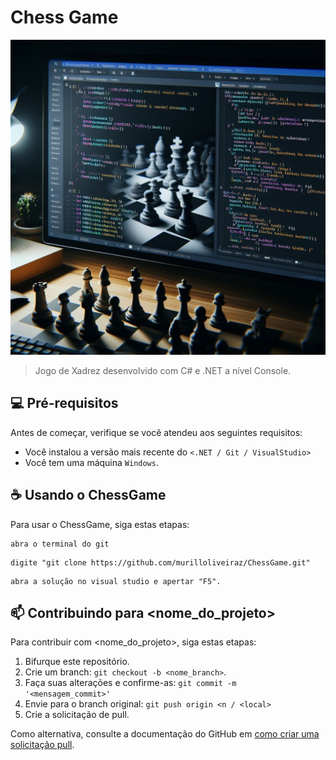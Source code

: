 # Chess Game

<img src="https://github.com/murilloliveiraz/ChessGame/blob/master/ChessGame/chess.jfif" alt="Exemplo imagem" width="600px">

> Jogo de Xadrez desenvolvido com C# e .NET a nível Console.

## 💻 Pré-requisitos

Antes de começar, verifique se você atendeu aos seguintes requisitos:

- Você instalou a versão mais recente do `<.NET / Git / VisualStudio>`
- Você tem uma máquina `Windows`.

## ☕ Usando o ChessGame

Para usar o ChessGame, siga estas etapas:

```
abra o terminal do git 
```
```
digite "git clone https://github.com/murilloliveiraz/ChessGame.git"
```
```
abra a solução no visual studio e apertar "F5".
```

## 📫 Contribuindo para <nome_do_projeto>

Para contribuir com <nome_do_projeto>, siga estas etapas:

1. Bifurque este repositório.
2. Crie um branch: `git checkout -b <nome_branch>`.
3. Faça suas alterações e confirme-as: `git commit -m '<mensagem_commit>'`
4. Envie para o branch original: `git push origin <n / <local>`
5. Crie a solicitação de pull.

Como alternativa, consulte a documentação do GitHub em [como criar uma solicitação pull](https://help.github.com/en/github/collaborating-with-issues-and-pull-requests/creating-a-pull-request).
